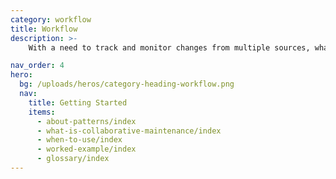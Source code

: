 ```yaml
---
category: workflow
title: Workflow
description: >-
    With a need to track and monitor changes from multiple sources, what are the common elements of successful workflows?

nav_order: 4
hero:
  bg: /uploads/heros/category-heading-workflow.png
  nav:
    title: Getting Started
    items:
      - about-patterns/index
      - what-is-collaborative-maintenance/index
      - when-to-use/index
      - worked-example/index      
      - glossary/index 
---
```

